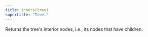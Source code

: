 ```yaml
---
title: inners(tree)
supertitle: "Tree."
---
```


Returns the tree's interior nodes, i.e., its nodes that have children.
